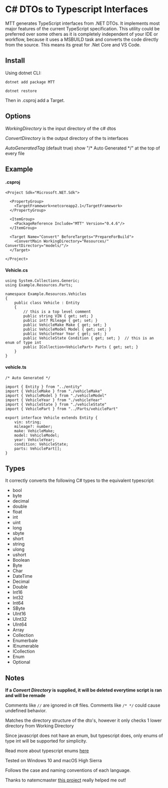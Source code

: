 # C# DTOs to Typescript Interfaces

MTT generates TypeScript interfaces from .NET DTOs. It implements most major features of the current TypeScript specification. This utility could be preferred over some others as it is completely independent of your IDE or workflow, because it uses a MSBUILD task and converts the code directly from the source. This means its great for .Net Core and VS Code.

## Install

Using dotnet CLI:

`dotnet add package MTT`

`dotnet restore`

Then in .csproj add a Target.

## Options

_WorkingDirectory_ is the input directory of the c# dtos

_ConvertDirectory_ is the output directory of the ts interfaces

_AutoGeneratedTag_ (default true) show "/\* Auto Generated \*/" at the top of every file

## Example

#### .csproj

```
<Project Sdk="Microsoft.NET.Sdk">

  <PropertyGroup>
    <TargetFramework>netcoreapp2.1</TargetFramework>
  </PropertyGroup>

  <ItemGroup>
    <PackageReference Include="MTT" Version="0.4.6"/>
  </ItemGroup>

  <Target Name="Convert" BeforeTargets="PrepareForBuild">
    <ConvertMain WorkingDirectory="Resources/" ConvertDirectory="models/"/>
  </Target>

</Project>
```

#### Vehicle.cs

```
using System.Collections.Generic;
using Example.Resources.Parts;

namespace Example.Resources.Vehicles
{
    public class Vehicle : Entity 
    {
        // this is a top level comment
        public string VIN { get; set; }
        public int? Mileage { get; set; }
        public VehicleMake Make { get; set; }
        public VehicleModel Model { get; set; }
        public VehicleYear Year { get; set; }
        public VehicleState Condition { get; set; }  // this is an enum of type int
        public ICollection<VehiclePart> Parts { get; set; }
    }
}
```

#### vehicle.ts

```
/* Auto Generated */

import { Entity } from "../entity"
import { VehicleMake } from "./vehicleMake"
import { VehicleModel } from "./vehicleModel"
import { VehicleYear } from "./vehicleYear"
import { VehicleState } from "./vehicleState"
import { VehiclePart } from "../Parts/vehiclePart"

export interface Vehicle extends Entity {
    vin: string;
    mileage?: number;
    make: VehicleMake;
    model: VehicleModel;
    year: VehicleYear;
    condition: VehicleState;
    parts: VehiclePart[];
}
```

## Types

It correctly converts the following C# types to the equivalent typescript:

*   bool
*   byte
*   decimal
*   double
*   float
*   int
*   uint
*   long
*   sbyte
*   short
*   string
*   ulong
*   ushort
*   Boolean
*   Byte
*   Char
*   DateTime
*   Decimal
*   Double
*   Int16
*   Int32
*   Int64
*   SByte
*   UInt16
*   UInt32
*   UInt64
*   Array
*   Collection
*   Enumerbale
*   IEnumerable
*   ICollection
*   Enum
*   Optional

## Notes

**If a _Convert Directory_ is supplied, it will be deleted everytime script is ran and will be remade**

Comments like `//` are ignored in c# files.  Comments like `/* */` could cause undefined behavior.

Matches the directory structure of the dto's, however it only checks 1 lower directory from Working Directory

Since javascript does not have an enum, but typescript does, only enums of type int will be supported for simplicity.

Read more about typescript enums [here](https://www.typescriptlang.org/docs/handbook/enums.html)

Tested on Windows 10 and macOS High Sierra

Follows the case and naming conventions of each language.

Thanks to natemcmaster [this project](https://github.com/natemcmaster/msbuild-tasks) really helped me out!
